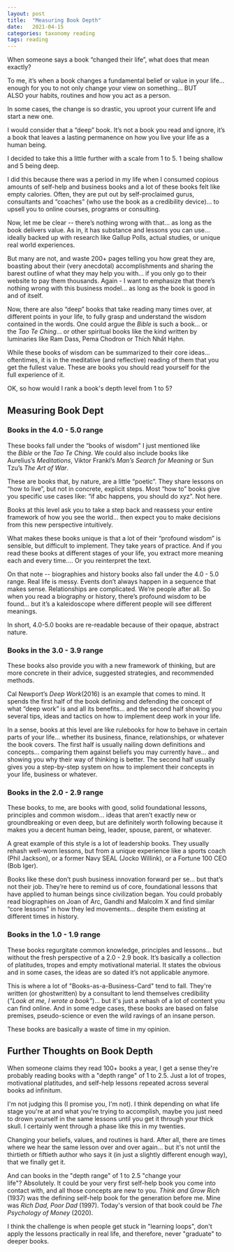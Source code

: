 ```yaml
---
layout: post
title:  "Measuring Book Depth"
date:   2021-04-15
categories: taxonomy reading
tags: reading
---
```

When someone says a book “changed their life”, what does that mean exactly?

To me, it’s when a book changes a fundamental belief or value in your life... enough for you to not only change your view on something… BUT ALSO your habits, routines and how you act as a person.

In some cases, the change is so drastic, you uproot your current life and start a new one.

I would consider that a “deep” book. It’s not a book you read and ignore, it’s a book that leaves a lasting permanence on how you live your life as a human being.

I decided to take this a little further with a scale from 1 to 5. 1 being shallow and 5 being deep.

I did this because there was a period in my life when I consumed copious amounts of self-help and business books and a lot of these books felt like empty calories. Often, they are put out by self-proclaimed gurus, consultants and “coaches” (who use the book as a credibility device)... to upsell you to online courses, programs or consulting.

Now, let me be clear -- there’s nothing wrong with that… as long as the book delivers value. As in, it has substance and lessons you can use… ideally backed up with research like Gallup Polls, actual studies, or unique real world experiences.

But many are not, and waste 200+ pages telling you how great they are, boasting about their (very anecdotal) accomplishments and sharing the barest outline of what they may help you with… if you only go to their website to pay them thousands. Again - I want to emphasize that there’s nothing wrong with this business model… as long as the book is good in and of itself.

Now, there are also “deep” books that take reading many times over, at different points in your life, to fully grasp and understand the wisdom contained in the words. One could argue the _Bible_ is such a book… or the _Tao Te Ching_… or other spiritual books like the kind written by luminaries like Ram Dass, Pema Chodron or Thích Nhất Hạhn.

While these books of wisdom can be summarized to their core ideas… oftentimes, it is in the meditative (and reflective) reading of them that you get the fullest value. These are books you should read yourself for the full experience of it.

OK, so how would I rank a book's depth level from 1 to 5?

## Measuring Book Dept

### Books in the 4.0 - 5.0 range

These books fall under the “books of wisdom” I just mentioned like the _Bible_ or the _Tao Te Ching_. We could also include books like Aurelius’s _Meditations_, Viktor Frankl’s _Man’s Search for Meaning_ or Sun Tzu’s _The Art of War_.

These are books that, by nature, are a little “poetic”. They share lessons on “how to live”, but not in concrete, explicit steps. Most “how to” books give you specific use cases like: “if abc happens, you should do xyz”. Not here.

Books at this level ask you to take a step back and reassess your entire framework of how you see the world… then expect you to make decisions from this new perspective intuitively.

What makes these books unique is that a lot of their “profound wisdom” is sensible, but difficult to implement. They take years of practice. And if you read these books at different stages of your life, you extract more meaning each and every time…. Or you reinterpret the text.

On that note -- biographies and history books also fall under the 4.0 - 5.0 range. Real life is messy. Events don’t always happen in a sequence that makes sense. Relationships are complicated. We’re people after all. So when you read a biography or history, there’s profound wisdom to be found… but it’s a kaleidoscope where different people will see different meanings.

In short, 4.0-5.0 books are re-readable because of their opaque, abstract nature.

### Books in the 3.0 - 3.9 range

These books also provide you with a new framework of thinking, but are more concrete in their advice, suggested strategies, and recommended methods.

Cal Newport’s _Deep Work_(2016) is an example that comes to mind. It spends the first half of the book defining and defending the concept of what “deep work” is and all its benefits… and the second half showing you several tips, ideas and tactics on how to implement deep work in your life.

In a sense, books at this level are like rulebooks for how to behave in certain parts of your life… whether its business, finance, relationships, or whatever the book covers. The first half is usually nailing down definitions and concepts… comparing them against beliefs you may currently have… and showing you why their way of thinking is better. The second half usually gives you a step-by-step system on how to implement their concepts in your life, business or whatever.

### Books in the 2.0 - 2.9 range

These books, to me, are books with good, solid foundational lessons, principles and common wisdom… ideas that aren’t exactly new or groundbreaking or even deep, but are definitely worth following because it makes you a decent human being, leader, spouse, parent, or whatever.

A great example of this style is a lot of leadership books. They usually rehash well-worn lessons, but from a unique experience like a sports coach (Phil Jackson), or a former Navy SEAL (Jocko Willink), or a Fortune 100 CEO (Bob Iger).

Books like these don’t push business innovation forward per se… but that’s not their job. They’re here to remind us of core, foundational lessons that have applied to human beings since civilization began. You could probably read biographies on Joan of Arc, Gandhi and Malcolm X and find similar “core lessons” in how they led movements… despite them existing at different times in history.

### Books in the 1.0 - 1.9 range

These books regurgitate common knowledge, principles and lessons… but without the fresh perspective of a 2.0 - 2.9 book. It’s basically a collection of platitudes, tropes and empty motivational material. It states the obvious and in some cases, the ideas are so dated it’s not applicable anymore. 

This is where a lot of "Books-as-a-Business-Card" tend to fall. They're written (or ghostwritten) by a consultant to lend themselves credibility (_"Look at me, I wrote a book"_)... but it's just a rehash of a lot of content you can find online. And in some edge cases, these books are based on false premises, pseudo-science or even the wild ravings of an insane person.

These books are basically a waste of time in my opinion.

## Further Thoughts on Book Depth

When someone claims they read 100+ books a year, I get a sense they're probably reading books with a "depth range" of 1 to 2.5. Just a lot of tropes, motivational platitudes, and self-help lessons repeated across several books ad infinitum.

I'm not judging this (I promise you, I'm not). I think depending on what life stage you're at and what you're trying to accomplish, maybe you just need to drown yourself in the same lessons until you get it through your thick skull. I certainly went through a phase like this in my twenties.

Changing your beliefs, values, and routines is hard. After all, there are times where we hear the same lesson over and over again... but it's not until the thirtieth or fiftieth author who says it (in just a slightly different enough way), that we finally get it.

And can books in the "depth range" of 1 to 2.5 "change your life"? Absolutely. It could be your very first self-help book you come into contact with, and all those concepts are new to you. _Think and Grow Rich_ (1937) was the defining self-help book for the generation before me. Mine was _Rich Dad, Poor Dad_ (1997). Today's version of that book could be _The Psychology of Money_ (2020).

I think the challenge is when people get stuck in "learning loops", don't apply the lessons practically in real life, and therefore, never "graduate" to deeper books.
